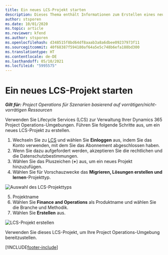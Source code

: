 ```yaml
---
title: Ein neues LCS-Projekt starten
description: Dieses Thema enthält Informationen zum Erstellen eines neuen Projekts in LCS für Ihre Project Operations-Umgebung.
author: stsporen
ms.date: 10/01/2020
ms.topic: article
ms.reviewer: kfend
ms.author: stsporen
ms.openlocfilehash: d348515f8bd64df8aaab3a8a6dbee09237973f11
ms.sourcegitcommit: 40f68387f594180af64a5e5c748b6efa188bd300
ms.translationtype: HT
ms.contentlocale: de-DE
ms.lasthandoff: 05/10/2021
ms.locfileid: "5995575"
---
```

# <a name="start-a-new-lcs-project"></a>Ein neues LCS-Projekt starten

_**Gilt für:** Project Operations für Szenarien basierend auf vorrätigen/nicht-vorrätigen Ressourcen_

Verwenden Sie Lifecycle Services (LCS) zur Verwaltung Ihrer Dynamics 365 Project Operations-Umgebungen. Führen Sie folgende Schritte aus, um ein neues LCS-Projekt zu erstellen.

1. Wechseln Sie zu [LCS](https://lcs.dynamics.com/Logon/Index) und wählen Sie **Einloggen** aus, indem Sie das Konto verwenden, mit dem Sie das Abonnement abgeschlossen haben.
2. Wenn Sie dazu aufgefordert werden, akzeptieren Sie die rechtlichen und die Datenschutzbestimmungen.
3. Wählen Sie das Pluszeichen (**+**) aus, um ein neues Projekt hinzuzufügen.
4. Wählen Sie für Vorschauzwecke das **Migrieren, Lösungen erstellen und lernen**-Projekttyp.

  ![Auswahl des LCS-Projekttyps](./media/create-lcs-1.png)

5. Projektname 
6. Wählen Sie **Finance and Operations** als Produktname und wählen Sie die Branche und Methodik. 
7. Wählen Sie **Erstellen** aus.

![LCS-Projekt erstellen](./media/create-lcs-2.png)

Verwenden Sie dieses LCS-Projekt, um Ihre Project Operations-Umgebung bereitzustellen.



[!INCLUDE[footer-include](../includes/footer-banner.md)]